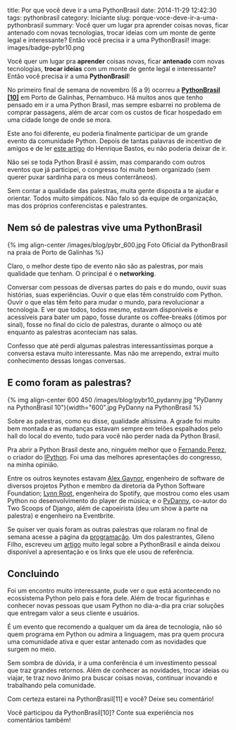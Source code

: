 title: Por que você deve ir a uma PythonBrasil
date: 2014-11-29 12:42:30
tags: pythonbrasil
category: Iniciante
slug: porque-voce-deve-ir-a-uma-pythonbrasil
summary: Você quer um lugar pra aprender coisas novas, ficar antenado com novas tecnologias, trocar ideias com um monte de gente legal e interessante? Então você precisa ir a uma PythonBrasil!
image: images/badge-pybr10.png

Você quer um lugar pra **aprender** coisas novas, ficar **antenado** com novas tecnologias, **trocar ideias** com um monte de gente legal e interessante? Então você precisa ir a uma **PythonBrasil**!

No primeiro final de semana de novembro (6 a 9) ocorreu a [**PythonBrasil \[10\]**](http://2014.pythonbrasil.org.br/) em Porto de Galinhas, Pernambuco. Há muitos anos que tenho pensado em ir a uma Python Brasil, mas sempre esbarrei no problema de comprar passagens, além de arcar com os custos de ficar hospedado em uma cidade longe de onde se mora.

Este ano foi diferente, eu poderia finalmente participar de um grande evento da comunidade Python. Depois de tantas palavras de incentivo de amigos e de ler [este artigo](http://henriquebastos.net/porque-voce-precisa-ir-na-pythonbrasil-2014/#more-1352) do Henrique Bastos, eu não poderia deixar de ir.

Não sei se toda Python Brasil é assim, mas comparando com outros eventos que já participei, o congresso foi muito bem organizado (sem querer puxar sardinha para os meus conterrâneos).

Sem contar a qualidade das palestras, muita gente disposta a te ajudar e orientar. Todos muito simpáticos. Não falo só da equipe de organização, mas dos próprios conferencistas e palestrantes.

Nem só de palestras vive uma PythonBrasil
-----------------------------------------

{% img align-center /images/blog/pybr_600.jpg Foto Oficial da PythonBrasil na praia de Porto de Galinhas %}

Claro, o melhor deste tipo de evento não são as palestras, por mais qualidade que tenham. O principal é o **networking**.

Conversar com pessoas de diversas partes do país e do mundo, ouvir suas histórias, suas experiências. Ouvir o que elas têm construído com Python. Ouvir o que elas têm feito para mudar o mundo, para revolucionar a tecnologia. E ver que todos, todos mesmo, estavam disponíveis e acessíveis para bater um papo, fosse durante os coffee-breaks (ótimos por sinal), fosse no final do ciclo de palestras, durante o almoço ou até enquanto as palestras aconteciam nas salas.

Confesso que até perdi algumas palestras interessantíssimas porque a conversa estava muito interessante. Mas não me arrependo, extraí muito conhecimento dessas longas conversas.

E como foram as palestras?
--------------------------

{% img align-center 600 450 /images/blog/pybr10_pydanny.jpg "PyDanny na PythonBrasil 10"){width="600".jpg PyDanny na PythonBrasil %}

Sobre as palestras, como eu disse, qualidade altíssima. A grade foi muito bem montada e as mudanças estavam sempre em telões espalhados pelo hall do local do evento, tudo para você não perder nada da Python Brasil.

Pra abrir a Python Brasil deste ano, ninguém melhor que o [Fernando Perez](https://twitter.com/fperez_org), o criador do [IPython](http://ipython.org/). Foi uma das melhores apresentações do congresso, na minha opinião.

Entre os outros keynotes estavam [Alex Gaynor](https://twitter.com/alex_gaynor), engenheiro de software de diversos projetos Python e membro da diretoria da Python Software Foundation; [Lynn Root](https://twitter.com/roguelynn), engenheira do Spotify, que mostrou como eles usam Python no desenvolvimento do player de música; e o [PyDanny](https://github.com/pydanny), co-autor do Two Scoops of Django, além de capoeirista (deu um show à parte na palestra) e engenheiro na Eventbrite.

Se quiser ver quais foram as outras palestras que rolaram no final de semana acesse a página da [programação](http://2014.pythonbrasil.org.br/schedule/). Um dos palestrantes, Gileno Filho, escreveu um [artigo](http://gilenofilho.com.br/minha-pythonbrasil10/) muito legal sobre a PythonBrasil e ainda deixou disponível a apresentação e os links que ele usou de referência.

Concluindo
----------

Foi um encontro muito interessante, pude ver o que está acontecendo no ecossistema Python pelo país e fora dele. Além de trocar figurinhas e conhecer novas pessoas que usam Python no dia-a-dia pra criar soluções que entregam valor a seus cliente e usuários.

É um evento que recomendo a qualquer um da área de tecnologia, não só quem programa em Python ou admira a linguagem, mas pra quem procura uma comunidade ativa e quer estar antenado com as novidades que surgem no meio.

Sem sombra de dúvida, ir a uma conferência é um investimento pessoal que traz grandes retornos. Além de conhecer as novidades, trocar ideias ou viajar, te traz novo ânimo pra buscar coisas novas, continuar inovando e trabalhando pela comunidade.

Com certeza estarei na PythonBrasil\[11\] e você? Deixe seu comentário!

Você participou da PythonBrasil\[10\]? Conte sua experiência nos comentários também!
